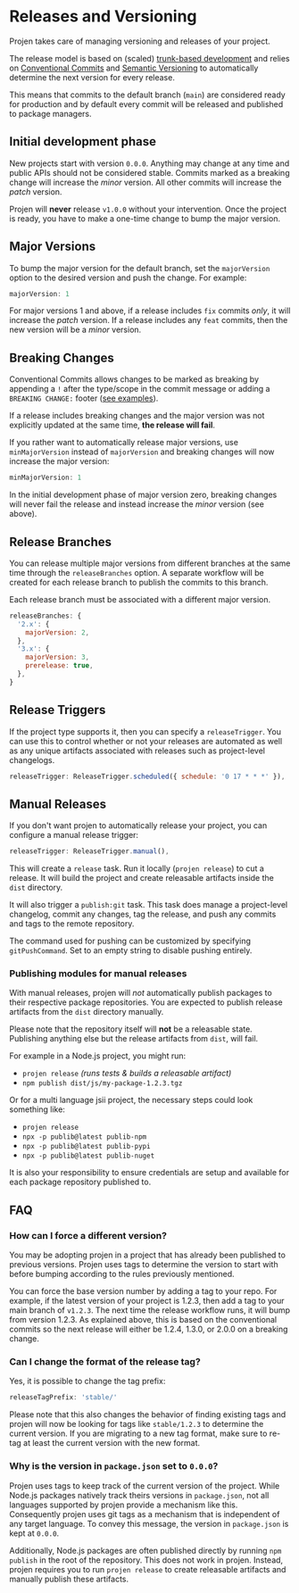 # Releases and Versioning

Projen takes care of managing versioning and releases of your project.

The release model is based on (scaled) [trunk-based development](https://trunkbaseddevelopment.com/) and relies on [Conventional Commits](https://www.conventionalcommits.org/en/v1.0.0/) and [Semantic Versioning](https://semver.org/)
to automatically determine the next version for every release.

This means that commits to the default branch (`main`) are considered ready for production and by default every commit will be released and published to package managers.

## Initial development phase

New projects start with version `0.0.0`.
Anything may change at any time and public APIs should not be considered stable.
Commits marked as a breaking change will increase the *minor* version. All other commits will increase the *patch* version.

Projen will **never** release `v1.0.0` without your intervention. Once the project is ready, you have to make a one-time change to bump the major version.

## Major Versions

To bump the major version for the default branch, set the `majorVersion` option to the desired version and push the change.
For example:

```js
majorVersion: 1
```

For major versions 1 and above, if a release includes `fix` commits *only*, it will increase the *patch* version.
If a release includes any `feat` commits, then the new version will be a *minor* version.

## Breaking Changes

Conventional Commits allows changes to be marked as breaking by appending a `!` after the type/scope in the commit message or adding a `BREAKING CHANGE:` footer ([see examples](https://www.conventionalcommits.org/en/v1.0.0/#examples)).

If a release includes breaking changes and the major version was not explicitly updated at the same time, **the release will fail**.

If you rather want to automatically release major versions,
use `minMajorVersion` instead of `majorVersion` and breaking changes will now increase the major version:

```js
minMajorVersion: 1
```

In the initial development phase of major version zero, breaking changes will never fail the release and instead increase the *minor* version (see above).

## Release Branches

You can release multiple major versions from different branches at the same time through the `releaseBranches` option.
A separate workflow will be created for each release branch to publish the commits to this branch.

Each release branch must be associated with a different major version.

```js
releaseBranches: {
  '2.x': {
    majorVersion: 2,
  },
  '3.x': {
    majorVersion: 3,
    prerelease: true,
  },
}
```

## Release Triggers

If the project type supports it, then you can specify a `releaseTrigger`. You can use this to control whether
or not your releases are automated as well as any unique artifacts associated with releases such as project-level
changelogs.

```js
releaseTrigger: ReleaseTrigger.scheduled({ schedule: '0 17 * * *' }),
```

## Manual Releases

If you don't want projen to automatically release your project, you can configure a manual release trigger:

```js
releaseTrigger: ReleaseTrigger.manual(),
```

This will create a `release` task. Run it locally (`projen release`) to cut a release. It will build the project and create releasable artifacts inside the `dist` directory.

It will also trigger a `publish:git` task. This task does
manage a project-level changelog, commit any changes, tag the release, and push any commits and tags to the remote repository.

The command used for pushing can be customized by specifying
`gitPushCommand`. Set to an empty string to disable pushing entirely.

### Publishing modules for manual releases

With manual releases, projen will *not* automatically publish packages to their respective package repositories.
You are expected to publish release artifacts from the `dist` directory manually.

Please note that the repository itself will **not** be a releasable state. Publishing anything else but the release artifacts from `dist`, will fail.

For example in a Node.js project, you might run:

- `projen release` *(runs tests & builds a releasable artifact)*
- `npm publish dist/js/my-package-1.2.3.tgz`

Or for a multi language jsii project, the necessary steps could look something like:

- `projen release`
- `npx -p publib@latest publib-npm`
- `npx -p publib@latest publib-pypi`
- `npx -p publib@latest publib-nuget`

It is also your responsibility to ensure credentials are setup and available for each package repository published to.

## FAQ

### How can I force a different version?

You may be adopting projen in a project that has already been published to previous versions.
Projen uses tags to determine the version to start with before bumping according to the rules previously mentioned.

You can force the base version number by adding a tag to your repo. For example, if the latest version of your project is 1.2.3, then add a tag to your main branch of `v1.2.3`.
The next time the release workflow runs, it will bump from version 1.2.3.
As explained above, this is based on the conventional commits so the next release will either be 1.2.4, 1.3.0, or 2.0.0 on a breaking change.

### Can I change the format of the release tag?

Yes, it is possible to change the tag prefix:

```js
releaseTagPrefix: 'stable/'
```

Please note that this also changes the behavior of finding existing tags and projen will now be looking for tags like `stable/1.2.3` to determine the current version.
If you are migrating to a new tag format, make sure to re-tag at least the current version with the new format.

### Why is the version in `package.json` set to `0.0.0`?

Projen uses tags to keep track of the current version of the project.
While Node.js packages natively track theirs versions in `package.json`, not all languages supported by projen provide a mechanism like this.
Consequently projen uses git tags as a mechanism that is independent of any target language.
To convey this message, the version in `package.json` is kept at `0.0.0`.

Additionally, Node.js packages are often published directly by running `npm publish` in the root of the repository.
This does not work in projen.
Instead, projen requires you to run `projen release` to create releasable artifacts and manually publish these artifacts.
